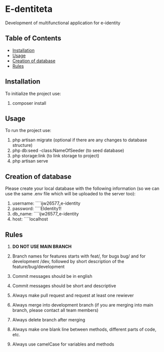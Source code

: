 # E-dentiteta
Development of multifunctional application for e-identity
## Table of Contents
- [Installation](#installation)
- [Usage](#usage)
- [Creation of database](#creation-of-database)
- [Rules](#rules)

## Installation
To initialize the project use:
1. composer install

## Usage
To run the project use:
1. php artisan migrate (optional if there are any changes to database structure)
2. php db:seed -class:NameOfSeeder (to seed database)
3. php storage:link (to link storage to project)
4. php artisan serve

## Creation of database
Please create your local database with the following information (so we can use the same .env file which will be uploaded to the server too):
1. username: ````ijw26577_e-identity
2. password: ````EIdentity1!
3. db_name: ````ijw26577_e-identity
4. host: ````localhost

## Rules
1. <b>DO NOT USE MAIN BRANCH</b>
2. Branch names for features starts with feat/, for bugs bug/ and for development /dev, followed by short description of the feature/bug/development

3. Commit messages should be in english
4. Commit messages should be short and descriptive
5. Always make pull request and request at least one rewiever
6. Always merge into development branch (if you are merging into main branch, please contact all team members)
7. Always delete branch after merging
8. Always make one blank line between methods, different parts of code, etc.
9. Always use camelCase for variables and methods
